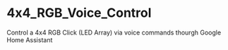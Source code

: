 # 4x4_RGB_Voice_Control
Control a 4x4 RGB Click (LED Array) via voice commands thourgh Google Home Assistant  
